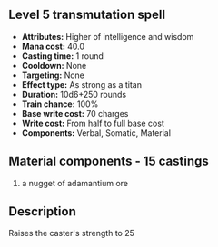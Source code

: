 ## Level 5 transmutation spell

- **Attributes:** Higher of intelligence and wisdom
- **Mana cost:** 40.0
- **Casting time:** 1 round
- **Cooldown:** None
- **Targeting:** None
- **Effect type:** As strong as a titan
- **Duration:** 10d6+250 rounds
- **Train chance:** 100%
- **Base write cost:** 70 charges
- **Write cost:** From half to full base cost
- **Components:** Verbal, Somatic, Material

## Material components - 15 castings

1. a nugget of adamantium ore

## Description

Raises the caster's strength to 25
